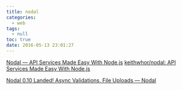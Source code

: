 ```yaml
---
title: nodal
categories:
  - web
tags:
  - null
toc: true
date: 2016-05-13 23:01:27
---
```


[Nodal — API Services Made Easy With Node.js](http://www.nodaljs.com/)
[keithwhor/nodal: API Services Made Easy With Node.js](https://github.com/keithwhor/nodal)

[Nodal 0.10 Landed! Async Validations, File Uploads — Nodal](http://www.nodaljs.com/devlogs/nodal-0-10-landed--async-validations--file-uploads)
